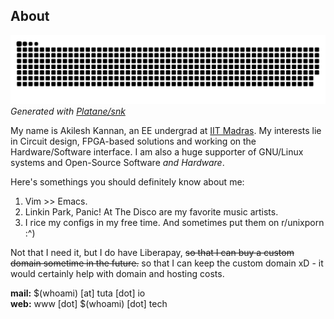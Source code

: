 About
-----

![contribution-graph-snake](https://raw.githubusercontent.com/aklsh/aklsh/output/github-contribution-grid-snake.svg)  
_Generated with [Platane/snk](https://github.com/Platane/snk)_

My name is Akilesh Kannan, an EE undergrad at [IIT Madras](https://iitm.ac.in). My interests lie in Circuit design, FPGA-based solutions and working on the Hardware/Software interface.
I am also a huge supporter of GNU/Linux systems and Open-Source Software _and Hardware_.

Here's somethings you should definitely know about me:

1. Vim >> Emacs.
3. Linkin Park, Panic! At The Disco are my favorite music artists.
4. I rice my configs in my free time. And sometimes put them on r/unixporn :^)

Not that I need it, but I do have Liberapay, <s>so that I can buy a custom domain sometime in the future.</s> so that I can keep the custom domain xD - it would certainly help with domain and hosting costs.

**mail:** $(whoami) [at] tuta [dot] io  
**web:** www [dot] $(whoami) [dot] tech
